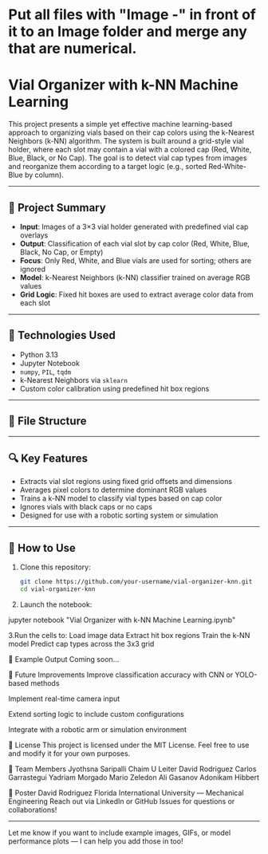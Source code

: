 # Put all files with "Image -" in front of it to an Image folder and merge any that are numerical.





# Vial Organizer with k-NN Machine Learning

This project presents a simple yet effective machine learning-based approach to organizing vials based on their cap colors using the k-Nearest Neighbors (k-NN) algorithm. The system is built around a grid-style vial holder, where each slot may contain a vial with a colored cap (Red, White, Blue, Black, or No Cap). The goal is to detect vial cap types from images and reorganize them according to a target logic (e.g., sorted Red-White-Blue by column).

---

## 🧠 Project Summary

- **Input**: Images of a 3×3 vial holder generated with predefined vial cap overlays
- **Output**: Classification of each vial slot by cap color (Red, White, Blue, Black, No Cap, or Empty)
- **Focus**: Only Red, White, and Blue vials are used for sorting; others are ignored
- **Model**: k-Nearest Neighbors (k-NN) classifier trained on average RGB values
- **Grid Logic**: Fixed hit boxes are used to extract average color data from each slot

---

## 🧰 Technologies Used

- Python 3.13
- Jupyter Notebook
- `numpy`, `PIL`, `tqdm`
- k-Nearest Neighbors via `sklearn`
- Custom color calibration using predefined hit box regions

---

## 📂 File Structure


---

## 🔍 Key Features

- Extracts vial slot regions using fixed grid offsets and dimensions
- Averages pixel colors to determine dominant RGB values
- Trains a k-NN model to classify vial types based on cap color
- Ignores vials with black caps or no caps
- Designed for use with a robotic sorting system or simulation

---

## 🚀 How to Use

1. Clone this repository:
   ```bash
   git clone https://github.com/your-username/vial-organizer-knn.git
   cd vial-organizer-knn

2. Launch the notebook:

jupyter notebook "Vial Organizer with k-NN Machine Learning.ipynb"

3.Run the cells to:
    Load image data
    Extract hit box regions
    Train the k-NN model
    Predict cap types across the 3x3 grid

📸 Example Output
Coming soon...

🧪 Future Improvements
Improve classification accuracy with CNN or YOLO-based methods

Implement real-time camera input

Extend sorting logic to include custom configurations

Integrate with a robotic arm or simulation environment

📝 License
This project is licensed under the MIT License. Feel free to use and modify it for your own purposes.

👥 Team Members
Jyothsna Saripalli
Chaim U Leiter
David Rodriguez
Carlos Garrastegui
Yadriam Morgado
Mario Zeledon
Ali Gasanov
Adonikam Hibbert


👤 Poster
David Rodriguez
Florida International University — Mechanical Engineering
Reach out via LinkedIn or GitHub Issues for questions or collaborations!


---

Let me know if you want to include example images, GIFs, or model performance plots — I can help you add those in too!


